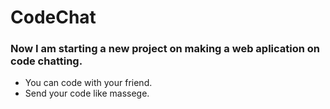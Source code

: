 <h1>CodeChat</h1>

<h3>Now I am starting a new project on making a web aplication on code chatting.</h3>
<ul>
  <li>You can code with your friend.</li>
  <li>Send your code like massege.</li>
</ul>
